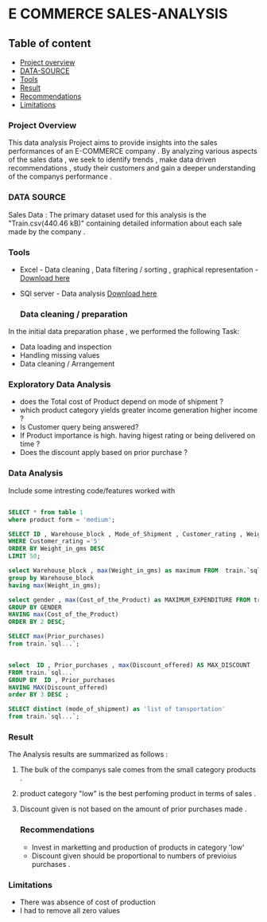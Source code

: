 # E COMMERCE  SALES-ANALYSIS

## Table  of content

- [Project overview ](#project-overview)
- [DATA-SOURCE](#data-source)
- [Tools](#tools)
- [Result](#result)
- [Recommendations](#recommendations)
- [Limitations](#limitations)

### Project Overview

This data analysis Project aims to provide insights into the sales performances of an E-COMMERCE company . By analyzing various aspects of the sales data , we seek to identify trends , make data driven recommendations , study their customers and gain a deeper understanding of the companys performance . 

### DATA SOURCE 

Sales Data : The primary dataset used for this analysis is the "Train.csv(440.46 kB)" containing detailed information about each sale made by the company .

### Tools 

- Excel - Data cleaning , Data filtering / sorting , graphical representation
        - [Download here](https://microsoft.com)
- SQl server  - Data analysis [Download here](https:sql.com)


  ### Data cleaning / preparation

In the initial data preparation phase , we performed the following Task:
   - Data loading and inspection
   - Handling missing values
   - Data cleaning / Arrangement


   
### Exploratory Data Analysis 
-  does the Total cost of Product  depend on mode of shipment ?
-  which product category yields greater income  generation higher income ?
-  Is Customer query  being answered?
-  If Product importance is high. having higest rating or being delivered on time ?
-  Does the discount apply based on prior purchase ?

  ### Data Analysis 

  Include some intresting code/features worked with 
  ```sql
 
 SELECT * from table 1
where product form = 'medium';

SELECT ID , Warehouse_block , Mode_of_Shipment , Customer_rating , Weight_in_gms  FROM  train.`sql...`
WHERE Customer_rating ='5'
ORDER BY Weight_in_gms DESC
LIMIT 50;

select Warehouse_block , max(Weight_in_gms) as maximum FROM  train.`sql...`
 group by Warehouse_block
 having max(Weight_in_gms);

 select gender , max(Cost_of_the_Product) as MAXIMUM_EXPENDITURE FROM train.`sql...`
 GROUP BY GENDER 
 HAVING max(Cost_of_the_Product)
 ORDER BY 2 DESC;

 SELECT max(Prior_purchases) 
from train.`sql...`;


select  ID , Prior_purchases , max(Discount_offered) AS MAX_DISCOUNT
FROM train.`sql...`
GROUP BY  ID , Prior_purchases 
HAVING MAX(Discount_offered) 
order BY 3 DESC ;

SELECT distinct (mode_of_shipment) as 'list of tansportation' 
from train.`sql...`;

```

### Result 

The Analysis results are summarized as follows :
1. The bulk of the companys sale comes from the small category products .
2. product category "low" is the best perfoming product in terms of sales .
3. Discount given is not based on the amount of  prior purchases made .
   

   ### Recommendations

   - Invest in marketting and production of products in  category 'low'
   - Discount given should be proportional to numbers of previoius purchases .
  
### Limitations 

- There was absence of cost of production
- I had to remove all zero values 


   

  

  

  
 


  
